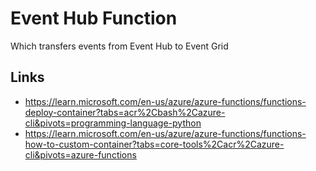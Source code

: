 # Event Hub Function

Which transfers events from Event Hub to Event Grid

## Links
- https://learn.microsoft.com/en-us/azure/azure-functions/functions-deploy-container?tabs=acr%2Cbash%2Cazure-cli&pivots=programming-language-python
- https://learn.microsoft.com/en-us/azure/azure-functions/functions-how-to-custom-container?tabs=core-tools%2Cacr%2Cazure-cli&pivots=azure-functions
